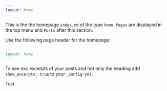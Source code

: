 ```yaml
---
layout: home
---
```


This is the the homepage `index.md` of the type `home`. `Pages` are displayed in the top menu and `Posts` after this section.

Use the following page header for the homepage:

```markdown
---
layout: home
---
```

To see exc excerpts of your posts and not only the heading add `show_excerpts: true` to your `_config-yml`.

Test 
